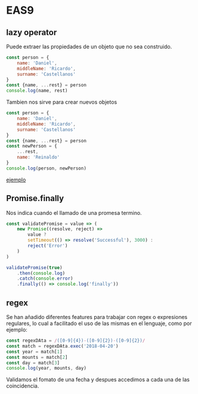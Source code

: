 # EAS9

## lazy operator

Puede extraer las propiedades de un objeto que no sea construido.

```JavaScript
const person = {
    name: 'Daniel',
    middleName: 'Ricardo',
    surname: 'Castellanos'
}
const {name, ...rest} = person
console.log(name, rest)
```
Tambien nos sirve para crear nuevos objetos
```JavaScript
const person = {
    name: 'Daniel',
    middleName: 'Ricardo',
    surname: 'Castellanos'
}
const {name, ...rest} = person
const newPerson = {
    ...rest,
    name: 'Reinaldo'
}
console.log(person, newPerson)
```
[ejemplo](EAS9/lazyOperator.js)

## Promise.finally

Nos indica cuando el llamado de una promesa termino.
```JavaScript
const validatePromise = value => (
    new Promise((resolve, reject) =>
        value ? 
        setTimeout(() => resolve('Successful'), 3000) : 
        reject('Error') 
    )
)

validatePromise(true)
    .then(console.log)
    .catch(console.error)
    .finally(() => console.log('finally'))
```

## regex

Se han añadido diferentes features para trabajar con regex o expresiones regulares, lo cual a facilitado el uso de las mismas en el lenguaje, como por ejemplo:

```JavaScript
const regexDAta = /([0-9]{4})-([0-9]{2})-([0-9]{2})/
const match = regexDAta.exec('2018-04-20')
const year = match[1]
const mounts = match[2]
const day = match[3]
console.log(year, mounts, day)
```

Validamos el fomato de una fecha y despues accedimos a cada una de las coincidencia.